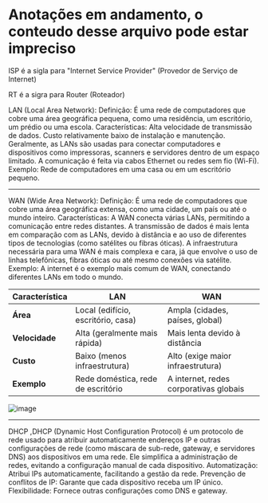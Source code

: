 # Anotações em andamento, o conteudo desse arquivo pode estar impreciso 

ISP é a sigla para "Internet Service Provider" (Provedor de Serviço de Internet) 

RT é a sigra para Router (Roteador)

LAN (Local Area Network):
Definição: É uma rede de computadores que cobre uma área geográfica pequena, como uma residência, um escritório, um prédio ou uma escola.
Características:
Alta velocidade de transmissão de dados.
Custo relativamente baixo de instalação e manutenção.
Geralmente, as LANs são usadas para conectar computadores e dispositivos como impressoras, scanners e servidores dentro de um espaço limitado.
A comunicação é feita via cabos Ethernet ou redes sem fio (Wi-Fi).
Exemplo: Rede de computadores em uma casa ou em um escritório pequeno.

---

WAN (Wide Area Network):
Definição: É uma rede de computadores que cobre uma área geográfica extensa, como uma cidade, um país ou até o mundo inteiro.
Características:
A WAN conecta várias LANs, permitindo a comunicação entre redes distantes.
A transmissão de dados é mais lenta em comparação com as LANs, devido à distância e ao uso de diferentes tipos de tecnologias (como satélites ou fibras óticas).
A infraestrutura necessária para uma WAN é mais complexa e cara, já que envolve o uso de linhas telefônicas, fibras óticas ou até mesmo conexões via satélite.
Exemplo: A internet é o exemplo mais comum de WAN, conectando diferentes LANs em todo o mundo.

| Característica  | **LAN**                               | **WAN**                               |
|-----------------|---------------------------------------|---------------------------------------|
| **Área**        | Local (edifício, escritório, casa)    | Ampla (cidades, países, global)      |
| **Velocidade**  | Alta (geralmente mais rápida)         | Mais lenta devido à distância        |
| **Custo**       | Baixo (menos infraestrutura)          | Alto (exige maior infraestrutura)    |
| **Exemplo**     | Rede doméstica, rede de escritório    | A internet, redes corporativas globais |

![image](https://github.com/user-attachments/assets/8af1df8e-3ca6-41b5-9886-d18b55534095)

---

DHCP ,DHCP (Dynamic Host Configuration Protocol) é um protocolo de rede usado para atribuir automaticamente endereços IP e outras configurações de rede (como máscara de sub-rede, gateway, e servidores DNS) aos dispositivos em uma rede. Ele simplifica a administração de redes, evitando a configuração manual de cada dispositivo.
Automatização: Atribui IPs automaticamente, facilitando a gestão da rede.
Prevenção de conflitos de IP: Garante que cada dispositivo receba um IP único.
Flexibilidade: Fornece outras configurações como DNS e gateway.

